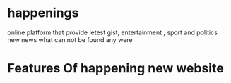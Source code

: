 # happenings
online platform that provide letest gist, entertainment , sport and politics new news what can not be found any were 
# Features Of happening new website 
